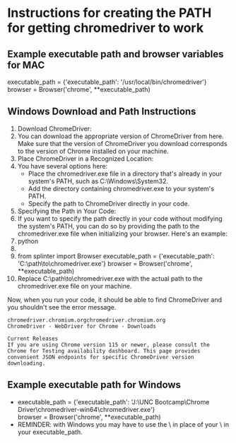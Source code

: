  # Instructions for creating the PATH for getting chromedriver to work

## Example executable path and browser variables for MAC
executable_path = {'executable_path': '/usr/local/bin/chromedriver'}\
browser = Browser('chrome', **executable_path)

## Windows Download and Path Instructions
1. Download ChromeDriver:
2. You can download the appropriate version of ChromeDriver from here. Make sure that the version of ChromeDriver you download corresponds to the version of Chrome installed on your machine.
3. Place ChromeDriver in a Recognized Location:
4. You have several options here:
    * Place the chromedriver.exe file in a directory that's already in your system's PATH, such as C:\Windows\System32\.
    * Add the directory containing chromedriver.exe to your system's PATH.
    * Specify the path to ChromeDriver directly in your code.
5. Specifying the Path in Your Code:
6. If you want to specify the path directly in your code without modifying the system's PATH, you can do so by providing the path to the chromedriver.exe file when initializing your browser. Here's an example:
7. python
8. 
9. from splinter import Browser executable_path = {'executable_path': 'C:\\path\\to\\chromedriver.exe'} browser = Browser('chrome', **executable_path)
10. Replace C:\\path\\to\\chromedriver.exe with the actual path to the chromedriver.exe file on your machine.

Now, when you run your code, it should be able to find ChromeDriver and you shouldn't see the error message.

    chromedriver.chromium.orgchromedriver.chromium.org
    ChromeDriver - WebDriver for Chrome - Downloads
    
    Current Releases
    If you are using Chrome version 115 or newer, please consult the Chrome for Testing availability dashboard. This page provides convenient JSON endpoints for specific ChromeDriver version downloading.

## Example executable path for Windows
* executable_path = {'executable_path': 'J:\\UNC Bootcamp\\Chrome Driver\\chromedriver-win64\\chromedriver.exe'}\
browser = Browser('chrome', **executable_path)
* REMINDER: with Windows you may have to use the \\ in place of your \ in your executable_path.

